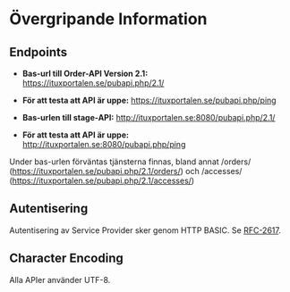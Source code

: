 # Övergripande Information

## Endpoints

* **Bas-url till Order-API Version 2.1:** https://ituxportalen.se/pubapi.php/2.1/
* **För att testa att API är uppe:** https://ituxportalen.se/pubapi.php/ping


* **Bas-urlen till stage-API:** http://ituxportalen.se:8080/pubapi.php/2.1/
* **För att testa att API är uppe:** http://ituxportalen.se:8080/pubapi.php/ping

Under bas-urlen förväntas tjänsterna finnas, bland annat /orders/ (https://ituxportalen.se/pubapi.php/2.1/orders/) och /accesses/ (https://ituxportalen.se/pubapi.php/2.1/accesses/)

## Autentisering

Autentisering av Service Provider sker genom HTTP BASIC. Se [RFC-2617][rfc2617]. 

[rfc2617]: http://www.ietf.org/rfc/rfc2617.txt "HTTP Authentication: Basic and Digest Access Authentication"

## Character Encoding

Alla APIer använder UTF-8. 
